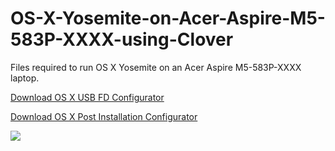 # OS-X-Yosemite-on-Acer-Aspire-M5-583P-XXXX-using-Clover
Files required to run OS X Yosemite on an Acer Aspire M5-583P-XXXX laptop.

[Download OS X USB FD Configurator](https://github.com/delioroman/OS-X-Yosemite-on-Acer-Aspire-M5-583P-XXXX-using-Clover/releases/tag/v1.0)

[Download OS X Post Installation Configurator](https://github.com/delioroman/OS-X-Yosemite-on-Acer-Aspire-M5-583P-XXXX-using-Clover/releases/tag/1.0)



<a href="https://www.paypal.com/cgi-bin/webscr?cmd=_s-xclick&hosted_button_id=WNGD2L3C8R3W2"><img src="https://www.paypalobjects.com/en_US/i/btn/btn_donateCC_LG.gif"></a>
